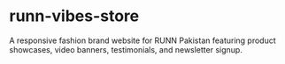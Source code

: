# runn-vibes-store
A responsive fashion brand website for RUNN Pakistan featuring product showcases, video banners, testimonials, and newsletter signup.
